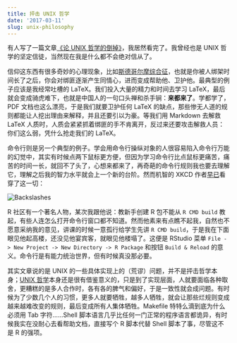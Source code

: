 ```yaml
---
title: 抨击 UNIX 哲学
date: '2017-03-11'
slug: unix-philosophy
---
```


有人写了一篇文章[《论 UNIX 哲学的倒掉》](https://kukuruku.co/post/the-collapse-of-the-unix-philosophy/)，我居然看完了。我曾经也是 UNIX 哲学的坚定信徒，当然现在我是什么都不会绝对信从了。

信仰这东西有很多奇妙的心理现象，比如[斯德哥尔摩综合征](https://zh.wikipedia.org/wiki/%E6%96%AF%E5%BE%B7%E5%93%A5%E7%88%BE%E6%91%A9%E7%97%87%E5%80%99%E7%BE%A4)，也就是你被人绑架时间长了之后，你会对绑匪逐渐产生同情心，进而变成帮助他、卫护他。最典型的例子应该是我经常吐槽的 LaTeX。我们投入大量的精力和时间去学习 LaTeX，最后就会变成骑虎难下，也就是中国人的一句口头禅和杀手锏：**来都来了**。学都学了，PDF 文档也这么漂亮，于是我们就要卫护任何 LaTeX 的缺点，那些惨无人道的规则都能让人挖出理由来解释，并且还要引以为豪。等我们用 Markdown 去解救 LaTeX 人质时，人质会紧紧抓着绑匪的手不肯离开，反过来还要攻击解救人员：你们这么弱，凭什么抢走我们的 LaTeX。

命令行则是另一个典型的例子。学会用命令行操纵对象的人很容易陷入命令行万能的幻觉中，其实有时候点两下鼠标更方便，但因为学习命令行比点鼠标更痛苦，痛苦的时间一长，就回不了头了，心想来都来了，再奇葩的命令行规则我也要去理解它，理解之后我的智力水平就会上一个新的台阶。然而机智的 XKCD 作者[早已](https://xkcd.com/1638/)看穿了这一切：

![Backslashes](https://imgs.xkcd.com/comics/backslashes.png)

R 社区有一个著名人物，某次我跟他说：教新手创建 R 包不能从 `R CMD build` 教起，有些人连怎么打开命令行窗口都不知道。然而他素来有点瞧不起我，自然也不愿意采纳我的意见，讲课的时候一意孤行给学生先讲 `R CMD build`，于是我在下面眼见他起高楼，还没见他宴宾客，就眼见他楼塌了。这便是 RStudio 菜单 `File -> New Project -> New Directory -> R Package` 和按钮 `Build & Reload` 的意义。命令行是有能力统治世界，但有时候真没那必要。

其实文章说的是 UNIX 的一些具体实现上的（荒谬）问题，并不是抨击哲学本身；[UNIX 哲学](https://en.wikipedia.org/wiki/Unix_philosophy)本身还是很有借鉴意义的，只是到了实现层面，人就要面临各种取舍，更糟糕的是多人合作时，各有各的脾气和偏好，于是一致性就会成问题。有时候为了少数几个人的习惯，更多人就要牺牲，越多人牺牲，就会让那些烂规则变成越来越难改变的规则，最后变成所有人集体牺牲。Makefile 特特么滴到底为什么必须用 Tab 字符……Shell 脚本语言几乎比任何一门正常的程序语言都诡异，有时候我实在没耐心去看帮助文档，直接写个 R 脚本代替 Shell 脚本了事，尽管这不是 R 的强项。
